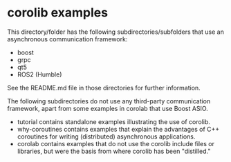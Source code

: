 # corolib examples

This directory/folder has the following subdirectories/subfolders that use an asynchronous communication framework:

* boost
* grpc
* qt5
* ROS2 (Humble)

See the README.md file in those directories for further information.

The following subdirectories do not use any third-party communication framework, apart from some examples in corolab that use Boost ASIO.

* tutorial contains standalone examples illustrating the use of corolib.
* why-coroutines contains examples that explain the advantages of C++ coroutines for writing (distributed) asynchronous applications.
* corolab contains examples that do not use the corolib include files or libraries, but were the basis from where corolib has been "distilled."
